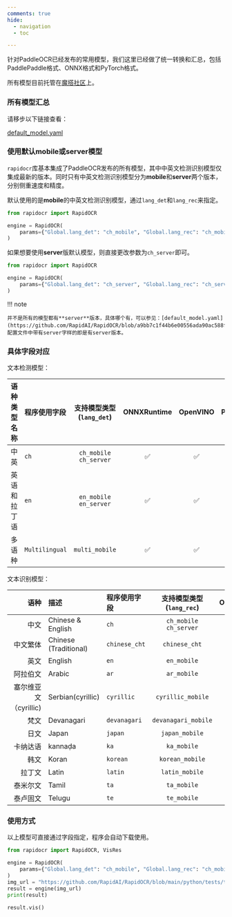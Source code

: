 ```yaml
---
comments: true
hide:
  - navigation
  - toc

---
```


针对PaddleOCR已经发布的常用模型，我们这里已经做了统一转换和汇总，包括PaddlePaddle格式、ONNX格式和PyTorch格式。

所有模型目前托管在[魔搭社区](https://www.modelscope.cn/models/RapidAI/RapidOCR/files)上。

### 所有模型汇总

请移步以下链接查看：

[default_model.yaml](https://github.com/RapidAI/RapidOCR/blob/a9bb7c1f44b6e00556ada90ac588f020d7637c4b/python/rapidocr/default_models.yaml)

### 使用默认mobile或server模型

`rapidocr`库基本集成了PaddleOCR发布的所有模型，其中中英文检测识别模型仅集成最新的版本。同时只有中英文检测识别模型分为**mobile**和**server**两个版本，分别侧重速度和精度。

默认使用的是**mobile**的中英文检测识别模型，通过`lang_det`和`lang_rec`来指定。

```python linenums="1"
from rapidocr import RapidOCR

engine = RapidOCR(
    params={"Global.lang_det": "ch_mobile", "Global.lang_rec": "ch_mobile"}
)
```

如果想要使用**server**版默认模型，则直接更改参数为`ch_server`即可。

```python linenums="1"
from rapidocr import RapidOCR

engine = RapidOCR(
    params={"Global.lang_det": "ch_server", "Global.lang_rec": "ch_server"}
)
```

!!! note

    并不是所有的模型都有**server**版本，具体哪个有，可以参见：[default_model.yaml](https://github.com/RapidAI/RapidOCR/blob/a9bb7c1f44b6e00556ada90ac588f020d7637c4b/python/rapidocr/default_models.yaml)。配置文件中带有server字样的即是有server版本。

### 具体字段对应

文本检测模型：

|语种类型名称|程序使用字段|支持模型类型(`lang_det`)|ONNXRuntime| OpenVINO| PaddlePaddle | PyTorch|
|---:|:---|:---:|:---:|:---:|:---:|:---:|
|中英|`ch`|`ch_mobile` `ch_server`|✅|✅|✅|✅|
|英语和拉丁语|`en`|`en_mobile` `en_server`|✅|✅|✅|✅|
|多语种|`Multilingual`|`multi_mobile`|✅|✅|✅|✅|

文本识别模型：

|语种|描述|程序使用字段|支持模型类型(`lang_rec`)|ONNXRuntime| OpenVINO| PaddlePaddle | PyTorch|
|---:|:---|:---|:---:|:---:|:---:|:---:|:---:|
|中文|Chinese & English|`ch`|`ch_mobile` `ch_server`|✅|✅|✅|✅|
|中文繁体|Chinese (Traditional)|`chinese_cht`|`chinese_cht`|✅|✅|✅|✅|
|英文|English|`en`|`en_mobile`|✅|✅|✅|✅|
|阿拉伯文|Arabic|`ar`|`ar_mobile`|✅|✅|✅|✅|
|塞尔维亚文（cyrillic)|Serbian(cyrillic)|`cyrillic`|`cyrillic_mobile`|✅|✅|✅|✅|
|梵文|Devanagari|`devanagari`|`devanagari_mobile`|✅|✅|✅|✅|
|日文|Japan|`japan`|`japan_mobile`|✅|✅|✅|✅|
|卡纳达语|kannaḍa|`ka`|`ka_mobile`|✅|✅|✅|✅|
|韩文|Koran|`korean`|`korean_mobile`|✅|✅|✅|✅|
|拉丁文|Latin|`latin`|`latin_mobile`|✅|✅|✅|✅|
|泰米尔文|Tamil |`ta`|`ta_mobile`|✅|✅|✅|✅|
|泰卢固文|Telugu |`te`|`te_mobile`|✅|✅|✅|✅|

### 使用方式

以上模型可直接通过字段指定，程序会自动下载使用。

```python linenums="1"
from rapidocr import RapidOCR, VisRes

engine = RapidOCR(
    params={"Global.lang_det": "ch_mobile", "Global.lang_rec": "ch_mobile"}
)
img_url = "https://github.com/RapidAI/RapidOCR/blob/main/python/tests/test_files/ch_en_num.jpg?raw=true"
result = engine(img_url)
print(result)

result.vis()
```
